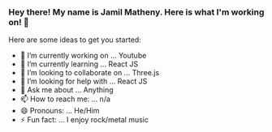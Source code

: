 ### Hey there! My name is Jamil Matheny. Here is what I'm working on! 👋

Here are some ideas to get you started:

- 🔭 I’m currently working on ... Youtube
- 🌱 I’m currently learning ... React JS
- 👯 I’m looking to collaborate on ... Three.js
- 🤔 I’m looking for help with ... React JS
- 💬 Ask me about ... Anything
- 📫 How to reach me: ... n/a
- 😄 Pronouns: ... He/Him
- ⚡ Fun fact: ... I enjoy rock/metal music 

